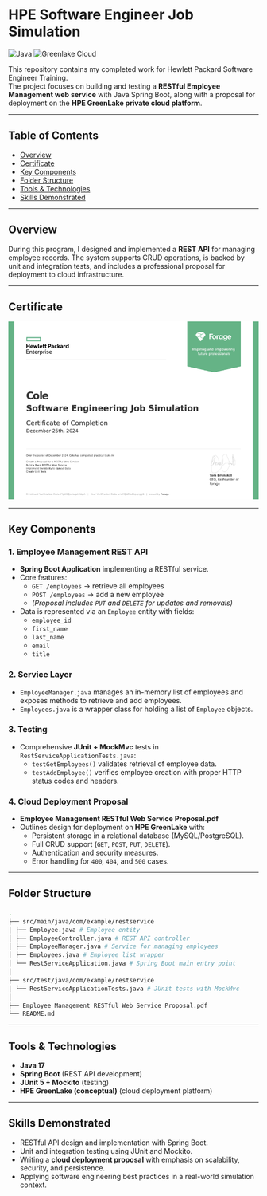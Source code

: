 # HPE Software Engineer Job Simulation
![Java](https://img.shields.io/badge/Java-orange)
![Greenlake Cloud](https://img.shields.io/badge/GreenLake_Cloud-green)

This repository contains my completed work for Hewlett Packard Software Engineer Training.  
The project focuses on building and testing a **RESTful Employee Management web service** with Java Spring Boot, along with a proposal for deployment on the **HPE GreenLake private cloud platform**.

---

## Table of Contents

- [Overview](#Overview)
- [Certificate](#Certificate)
- [Key Components](#Key-Components)
- [Folder Structure](#Folder-Structure)
- [Tools & Technologies](#Tools--Technologies)
- [Skills Demonstrated](#Skills-Demonstrated)

---

## Overview
During this program, I designed and implemented a **REST API** for managing employee records. The system supports CRUD operations, is backed by unit and integration tests, and includes a professional proposal for deployment to cloud infrastructure.

---

## Certificate

![Hewlett Packard Enterprise Software Engineering Certificate](HPE_SWE_Certificate.png)

---

## Key Components

### 1. Employee Management REST API
- **Spring Boot Application** implementing a RESTful service.
- Core features:
  - `GET /employees` → retrieve all employees
  - `POST /employees` → add a new employee
  - *(Proposal includes `PUT` and `DELETE` for updates and removals)*
- Data is represented via an `Employee` entity with fields:
  - `employee_id`
  - `first_name`
  - `last_name`
  - `email`
  - `title`

### 2. Service Layer
- `EmployeeManager.java` manages an in-memory list of employees and exposes methods to retrieve and add employees.
- `Employees.java` is a wrapper class for holding a list of `Employee` objects.

### 3. Testing
- Comprehensive **JUnit + MockMvc** tests in `RestServiceApplicationTests.java`:
  - `testGetEmployees()` validates retrieval of employee data.
  - `testAddEmployee()` verifies employee creation with proper HTTP status codes and headers.

### 4. Cloud Deployment Proposal
- **Employee Management RESTful Web Service Proposal.pdf**
- Outlines design for deployment on **HPE GreenLake** with:
  - Persistent storage in a relational database (MySQL/PostgreSQL).
  - Full CRUD support (`GET`, `POST`, `PUT`, `DELETE`).
  - Authentication and security measures.
  - Error handling for `400`, `404`, and `500` cases.

---

## Folder Structure

```bash
.
├── src/main/java/com/example/restservice
│ ├── Employee.java # Employee entity
│ ├── EmployeeController.java # REST API controller
│ ├── EmployeeManager.java # Service for managing employees
│ ├── Employees.java # Employee list wrapper
│ └── RestServiceApplication.java # Spring Boot main entry point
│
├── src/test/java/com/example/restservice
│ └── RestServiceApplicationTests.java # JUnit tests with MockMvc
│
├── Employee Management RESTful Web Service Proposal.pdf
└── README.md
```

---

## Tools & Technologies
- **Java 17**  
- **Spring Boot** (REST API development)  
- **JUnit 5 + Mockito** (testing)  
- **HPE GreenLake (conceptual)** (cloud deployment platform)  

---

## Skills Demonstrated
- RESTful API design and implementation with Spring Boot.  
- Unit and integration testing using JUnit and Mockito.  
- Writing a **cloud deployment proposal** with emphasis on scalability, security, and persistence.  
- Applying software engineering best practices in a real-world simulation context.  
